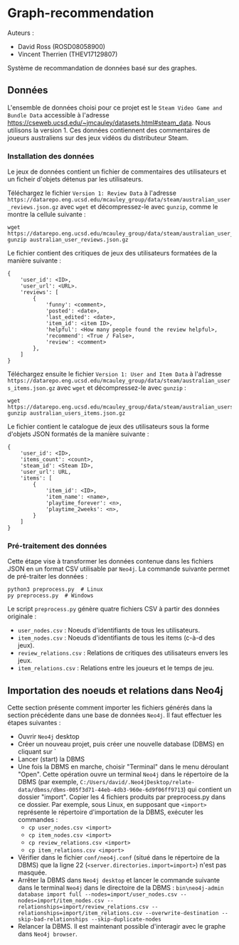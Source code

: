 # Graph-recommendation

Auteurs :
- David Ross (ROSD08058900)
- Vincent Therrien (THEV17129807)

Système de recommandation de données basé sur des graphes.


## Données

L'ensemble de données choisi pour ce projet est le `Steam Video Game and Bundle Data` accessible à
l'adresse https://cseweb.ucsd.edu/~jmcauley/datasets.html#steam_data. Nous utilisons la version 1.
Ces données contiennent des commentaires de joueurs australiens sur des jeux vidéos du distributeur
Steam.


### Installation des données

Le jeux de données contient un fichier de commentaires des utilisateurs et un ficheir d'objets
détenus par les utilisateurs.

Téléchargez le fichier `Version 1: Review Data` à l'adresse
`https://datarepo.eng.ucsd.edu/mcauley_group/data/steam/australian_user_reviews.json.gz` avec `wget`
et décompressez-le avec `gunzip`, comme le montre la cellule suivante :

```
wget https://datarepo.eng.ucsd.edu/mcauley_group/data/steam/australian_user_reviews.json.gz
gunzip australian_user_reviews.json.gz
```

Le fichier contient des critiques de jeux des utilisateurs formatées de la manière suivante :

```
{
    'user_id': <ID>,
    'user_url': <URL>.
    'reviews': [
        {
            'funny': <comment>,
            'posted': <date>,
            'last_edited': <date>,
            'item_id': <item ID>,
            'helpful': <How many people found the review helpful>,
            'recommend': <True / False>,
            'review': <comment>
        },
    ]
}
```

Téléchargez ensuite le fichier `Version 1: User and Item Data` à l'adresse
`https://datarepo.eng.ucsd.edu/mcauley_group/data/steam/australian_users_items.json.gz` avec `wget`
et décompressez-le avec `gunzip` :

```
wget https://datarepo.eng.ucsd.edu/mcauley_group/data/steam/australian_users_items.json.gz
gunzip australian_users_items.json.gz
```

Le fichier contient le catalogue de jeux des utilisateurs sous la forme d'objets
JSON formatés de la manière suivante :

```
{
    'user_id': <ID>,
    'items_count': <count>,
    'steam_id': <Steam ID>,
    'user_url': URL,
    'items': [
        {
            'item_id': <ID>,
            'item_name': <name>,
            'playtime_forever': <n>,
            'playtime_2weeks': <n>,
        }
    ]
}
```


### Pré-traitement des données

Cette étape vise à transformer les données contenue dans les fichiers JSON en un format CSV
utilisable par `Neo4j`. La commande suivante permet de pré-traiter les données :

```
python3 preprocess.py  # Linux
py preprocess.py  # Windows
```

Le script `preprocess.py` génère quatre fichiers CSV à partir des données originale :

- `user_nodes.csv` : Noeuds d'identifiants de tous les utilisateurs.
- `item_nodes.csv` : Noeuds d'identifiants de tous les items (c-à-d des jeux).
- `review_relations.csv` : Relations de critiques des utilisateurs envers les jeux.
- `item_relations.csv` : Relations entre les joueurs et le temps de jeu.


## Importation des noeuds et relations dans Neo4j

Cette section présente comment importer les fichiers générés dans la section précédente dans une
base de données `Neo4j`. Il faut effectuer les étapes suivantes :

- Ouvrir `Neo4j` desktop
- Créer un nouveau projet, puis créer une nouvelle database (DBMS) en cliquant sur `
- Lancer (start) la DBMS
- Une fois la DBMS en marche, choisir "Terminal" dans le menu déroulant "Open". Cette opération
  ouvre un terminal `Neo4j` dans le répertoire de la DBMS
  (par exemple, `C:/Users/david/.Neo4jDesktop/relate-data/dbmss/dbms-005f3d71-44eb-4db3-960e-6d9f06ff9713`)
  qui contient un dossier "import". Copier les 4 fichiers produits par preprocess.py dans ce
  dossier. Par exemple, sous Linux, en supposant que `<import>` représente le répertoire
  d'importation de la DBMS, exécuter les commandes :
  - `cp user_nodes.csv <import>`
  - `cp item_nodes.csv <import>`
  - `cp review_relations.csv <import>`
  - `cp item_relations.csv <import>`
- Vérifier dans le fichier `conf/neo4j.conf` (situé dans le répertoire de la DBMS) que la ligne 22
  (`<server.directories.import=import>`) n'est pas masquée.
- Arrêter la DBMS dans `Neo4j desktop` et lancer le commande suivante dans le terminal `Neo4j` dans
  le directoire de la DBMS :
  `bin\neo4j-admin database import full --nodes=import/user_nodes.csv --nodes=import/item_nodes.csv --relationships=import/review_relations.csv --relationships=import/item_relations.csv --overwrite-destination --skip-bad-relationships --skip-duplicate-nodes`
- Relancer la DBMS. Il est maintenant possible d'interagir avec le graphe dans `Neo4j browser`.
